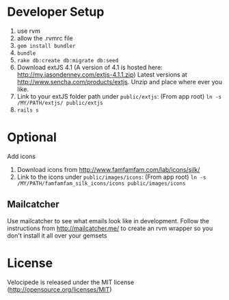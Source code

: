 # Developer Setup

1. use rvm
1. allow the .rvmrc file
1. `gem install bundler`
1. `bundle`
1. `rake db:create db:migrate db:seed`
1. Download extJS 4.1 (A version of 4.1 is hosted here: http://my.jasondenney.com/extjs-4.1.1.zip) Latest versions at http://www.sencha.com/products/extjs. Unzip and place where ever you like.
1. Link to your extJS folder path under `public/extjs`: (From app root) `ln -s /MY/PATH/extjs/ public/extjs`
1. `rails s`

# Optional
 Add icons
 
1. Download icons from http://www.famfamfam.com/lab/icons/silk/
1. Link to the icons under `public/images/icons`: (From app root) `ln -s /MY/PATH/famfamfam_silk_icons/icons public/images/icons` 


## Mailcatcher

Use mailcatcher to see what emails look like in development.
Follow the instructions from http://mailcatcher.me/ to create an rvm wrapper so you don't install it all over your gemsets

# License
Velocipede is released under the MIT license (http://opensource.org/licenses/MIT)
